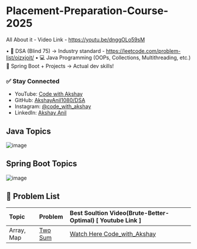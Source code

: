# Placement-Preparation-Course-2025

All About it - Video Link - https://youtu.be/dnggOLo59sM

• 🧠 DSA (Blind 75) → Industry standard - https://leetcode.com/problem-list/oizxjoit/
• 💻 Java Programming (OOPs, Collections, Multithreading, etc.)
🌱 Spring Boot + Projects → Actual dev skills!

### ✅ Stay Connected

- YouTube: [Code with Akshay](https://www.youtube.com/@CodeWithAkshay)
- GitHub: [AkshayAnil1080/DSA](https://github.com/AkshayAnil1080/DSA)
- Instagram: [@code_with_akshay](https://instagram.com/code_with_akshay)
- LinkedIn: [Akshay Anil](https://linkedin.com/in/akshay-anil)

## Java Topics

![image](https://github.com/user-attachments/assets/e4a1cb45-f410-495a-9e4b-a9e48c2d93b7)

## Spring Boot Topics

![image](https://github.com/user-attachments/assets/f776a959-e877-4377-bfc8-a6a6028a361a)

## 📌 Problem List

| Topic      | Problem                                                                                  | Best Soultion Video(Brute-Better-Optimal) [ Youtube Link ]  |
| :--------- | :--------------------------------------------------------------------------------------- | :---------------------------------------------------------- |
| Array, Map | [Two Sum](https://leetcode.com/problems/two-sum/?envType=problem-list-v2&envId=oizxjoit) | [Watch Here Code_with_Akshay](https://youtu.be/0qXFhacp5IY) |
